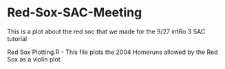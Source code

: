 # Red-Sox-SAC-Meeting


This is a plot about the red soc that we made for the 9/27 intRo 3 SAC tutorial

Red Sox Plotting.R - This file plots the 2004 Homeruns allowed by the Red Sox as a violin plot.
